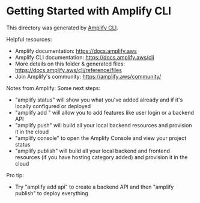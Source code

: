 # Getting Started with Amplify CLI
This directory was generated by [Amplify CLI](https://docs.amplify.aws/cli).

Helpful resources:
- Amplify documentation: https://docs.amplify.aws
- Amplify CLI documentation: https://docs.amplify.aws/cli
- More details on this folder & generated files: https://docs.amplify.aws/cli/reference/files
- Join Amplify's community: https://amplify.aws/community/

Notes from Amplify:
Some next steps:
- "amplify status" will show you what you've added already and if it's locally configured or deployed
- "amplify add <category>" will allow you to add features like user login or a backend API
- "amplify push" will build all your local backend resources and provision it in the cloud
- "amplify console" to open the Amplify Console and view your project status
- "amplify publish" will build all your local backend and frontend resources (if you have hosting category added) and provision it in the cloud

Pro tip:
- Try "amplify add api" to create a backend API and then "amplify publish" to deploy everything
